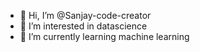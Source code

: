 - 👋 Hi, I’m @Sanjay-code-creator
- 👀 I’m interested in datascience
- 🌱 I’m currently learning machine learning
<!---
Sanjay-code-creator/Sanjay-code-creator is a ✨ special ✨ repository because its `README.md` (this file) appears on your GitHub profile.
You can click the Preview link to take a look at your changes.
--->
